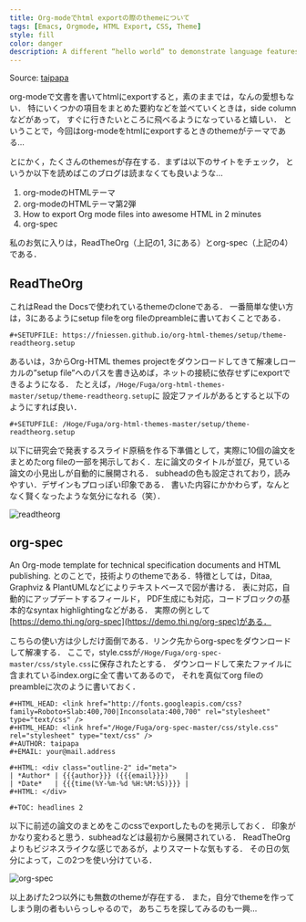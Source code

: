 ```yaml
---
title: Org-modeでhtml exportの際のthemeについて
tags: [Emacs, Orgmode, HTML Export, CSS, Theme]
style: fill
color: danger
description: A different “hello world” to demonstrate language features better.
---
```


Source: [taipapa](https://taipapamotohus.com/post/org-html-export-theme)

org-modeで文書を書いてhtmlにexportすると，素のままでは，なんの愛想もない．
特にいくつかの項目をまとめた要約などを並べていくときは，side columnなどがあって，
すぐに行きたいところに飛べるようになっていると嬉しい．
ということで，今回はorg-modeをhtmlにexportするときのthemeがテーマである...

とにかく，たくさんのthemesが存在する．まずは以下のサイトをチェック，
というか以下を読めばこのブログは読まなくても良いような...

1. org-modeのHTMLテーマ
2. org-modeのHTMLテーマ第2弾
3. How to export Org mode files into awesome HTML in 2 minutes
4. org-spec

私のお気に入りは，ReadTheOrg（上記の1, 3にある）とorg-spec（上記の4）である．

## ReadTheOrg

これはRead the Docsで使われているthemeのcloneである．
一番簡単な使い方は，3にあるようにsetup fileをorg fileのpreambleに書いておくことである．

```
#+SETUPFILE: https://fniessen.github.io/org-html-themes/setup/theme-readtheorg.setup
```

あるいは，3からOrg-HTML themes projectをダウンロードしてきて解凍しローカルの”setup file”へのパスを書き込めば，ネットの接続に依存せずにexportできるようになる．
たとえば，`/Hoge/Fuga/org-html-themes-master/setup/theme-readtheorg.setup`に
設定ファイルがあるとすると以下のようにすれば良い．

```
#+SETUPFILE: /Hoge/Fuga/org-html-themes-master/setup/theme-readtheorg.setup
```

以下に研究会で発表するスライド原稿を作る下準備として，実際に10個の論文をまとめたorg fileの一部を掲示しておく．左に論文のタイトルが並び，見ている論文の小見出しが自動的に展開される．
subheadの色も設定されており，読みやすい．デザインもプロっぽい印象である．
書いた内容にかかわらず，なんとなく賢くなったような気分になれる（笑）．

![readtheorg](https://taipapamotohus.com/img/ReadTheOrg.jpg "readtheorg")

## org-spec

An Org-mode template for technical specification documents and HTML publishing. 
とのことで，技術よりのthemeである．特徴としては，Ditaa, Graphviz & PlantUMLなどによりテキストベースで図が書ける．
表に対応，自動的にアップデートするフィールド，
PDF生成にも対応，コードブロックの基本的なsyntax highlightingなどがある．
実際の例として[https://demo.thi.ng/org-spec](https://demo.thi.ng/org-spec)がある．

こちらの使い方は少しだけ面倒である．リンク先からorg-specをダウンロードして解凍する．
ここで，style.cssが`/Hoge/Fuga/org-spec-master/css/style.css`に保存されたとする．
ダウンロードして来たファイルに含まれているindex.orgに全て書いてあるので，
それを真似てorg fileのpreambleに次のように書いておく．

```
#+HTML_HEAD: <link href="http://fonts.googleapis.com/css?family=Roboto+Slab:400,700|Inconsolata:400,700" rel="stylesheet" type="text/css" />
#+HTML_HEAD: <link href="/Hoge/Fuga/org-spec-master/css/style.css" rel="stylesheet" type="text/css" />
#+AUTHOR: taipapa
#+EMAIL: your@mail.address

#+HTML: <div class="outline-2" id="meta">
| *Author* | {{{author}}} ({{{email}}})    |
| *Date*   | {{{time(%Y-%m-%d %H:%M:%S)}}} |
#+HTML: </div>

#+TOC: headlines 2
```

以下に前述の論文のまとめをこのcssでexportしたものを掲示しておく．
印象がかなり変わると思う．subheadなどは最初から展開されている．
ReadTheOrgよりもビジネスライクな感じであるが，よりスマートな気もする．
その日の気分によって，この2つを使い分けている．

![org-spec](https://taipapamotohus.com/img/org-spec.png "org-spec")

以上あげた2つ以外にも無数のthemeが存在する．
また，自分でthemeを作ってしまう剛の者もいらっしゃるので，
あちこちを探してみるのも一興...
